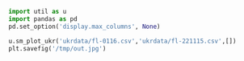 
```python
import util as u
import pandas as pd
pd.set_option('display.max_columns', None)
```












```python
u.sm_plot_ukr('ukrdata/fl-0116.csv','ukrdata/fl-221115.csv',[])
plt.savefig('/tmp/out.jpg')
```









